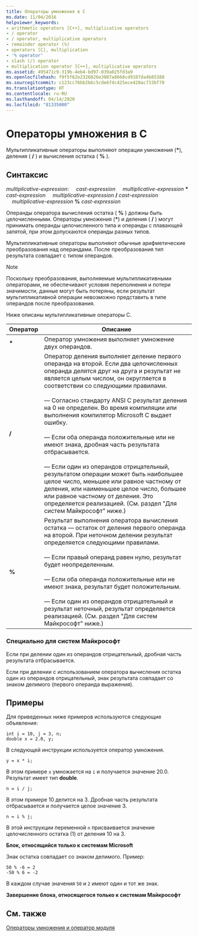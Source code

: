 ```yaml
---
title: Операторы умножения в C
ms.date: 11/04/2016
helpviewer_keywords:
- arithmetic operators [C++], multiplicative operators
- / operator
- / operator, multiplicative operators
- remainder operator (%)
- operators [C], multiplication
- '% operator'
- slash (/) operator
- multiplication operator [C++], multiplicative operators
ms.assetid: 495471c9-319b-4eb4-bd97-039a025fd3a9
ms.openlocfilehash: f9f5f62e2326826e3087a8668cd9107da4b85388
ms.sourcegitcommit: c123cc76bb2b6c5cde6f4c425ece420ac733bf70
ms.translationtype: HT
ms.contentlocale: ru-RU
ms.lasthandoff: 04/14/2020
ms.locfileid: "81335000"
---
```

# <a name="c-multiplicative-operators"></a>Операторы умножения в C

Мультипликативные операторы выполняют операции умножения (<strong>\*</strong>), деления ( **/** ) и вычисления остатка ( **%** ).

## <a name="syntax"></a>Синтаксис

*multiplicative-expression*: &nbsp;&nbsp;&nbsp;&nbsp;*cast-expression* &nbsp;&nbsp;&nbsp;&nbsp;*multiplicative-expression* <strong>\*</strong> *cast-expression* &nbsp;&nbsp;&nbsp;&nbsp;*multiplicative-expression* **/** *cast-expression* &nbsp;&nbsp;&nbsp;&nbsp;*multiplicative-expression* **%** *cast-expression*

Операнды оператора вычисления остатка ( **%** ) должны быть целочисленными. Операторы умножения (<strong>\*</strong>) и деления ( **/** ) могут принимать операнды целочисленного типа и операнды с плавающей запятой, при этом допускаются операнды разных типов.

Мультипликативные операторы выполняют обычные арифметические преобразования над операндами. После преобразования тип результата совпадает с типом операндов.

> [!NOTE]
> Поскольку преобразования, выполняемые мультипликативными операторами, не обеспечивают условия переполнения и потери значимости, данные могут быть потеряны, если результат мультипликативной операции невозможно представить в типе операндов после преобразования.

Ниже описаны мультипликативные операторы C.

|Оператор|Описание|
|--------------|-----------------|
|<strong>\*</strong>|Оператор умножения выполняет умножение двух операндов.|
|**/**|Оператор деления выполняет деление первого операнда на второй. Если два целочисленных операнда делятся друг на друга и результат не является целым числом, он округляется в соответствии со следующими правилами.<br/><br/>— Согласно стандарту ANSI C результат деления на 0 не определен. Во время компиляции или выполнения компилятор Microsoft C выдает ошибку.<br/><br/>— Если оба операнда положительные или не имеют знака, дробная часть результата отбрасывается.<br/><br/>— Если один из операндов отрицательный, результатом операции может быть наибольшее целое число, меньшее или равное частному от деления, или наименьшее целое число, большее или равное частному от деления. Это определяется реализацией. (См. раздел "Для систем Майкрософт" ниже.)|
|**%**|Результат выполнения оператора вычисления остатка — остаток от деления первого операнда на второй. При неточном делении результат определяется следующими правилами.<br/><br/>— Если правый операнд равен нулю, результат будет неопределенным.<br/><br/>— Если оба операнда положительные или не имеют знака, результат будет положительным.<br/><br/>— Если один из операндов отрицательный и результат неточный, результат определяется реализацией. (См. раздел "Для систем Майкрософт" ниже.)|

### <a name="microsoft-specific"></a>Специально для систем Майкрософт

Если при делении один из операндов отрицательный, дробная часть результата отбрасывается.

Если при делении с использованием оператора вычисления остатка один из операндов отрицательный, знак результата совпадает со знаком делимого (первого операнда выражения).

## <a name="examples"></a>Примеры

Для приведенных ниже примеров используются следующие объявления:

```
int i = 10, j = 3, n;
double x = 2.0, y;
```

В следующей инструкции используется оператор умножения.

```
y = x * i;
```

В этом примере `x` умножается на `i` и получается значение 20.0. Результат имеет тип **double**.

```
n = i / j;
```

В этом примере 10 делится на 3. Дробная часть результата отбрасывается и получается целое значение 3.

```
n = i % j;
```

В этой инструкции переменной `n` присваивается значение целочисленного остатка (1) от деления 10 на 3.

**Блок, относящийся только к системам Microsoft**

Знак остатка совпадает со знаком делимого. Пример:

```
50 % -6 = 2
-50 % 6 = -2
```

В каждом случае значения `50` и `2` имеют один и тот же знак.

**Завершение блока, относящегося только к системам Майкрософт**

## <a name="see-also"></a>См. также

[Операторы умножения и оператор модуля](../cpp/multiplicative-operators-and-the-modulus-operator.md)
